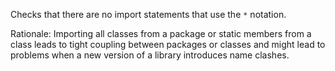 Checks that there are no import statements that use the `*` notation.

Rationale: Importing all classes from a package or static members from a
class leads to tight coupling between packages or classes and might lead
to problems when a new version of a library introduces name clashes.